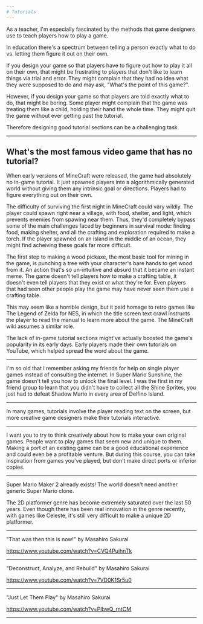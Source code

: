 ```yaml
---
# Tutorials
---
```


As a teacher, I'm especially fascinated by the methods that game designers use to teach players how to play a game.

In education there's a spectrum between telling a person exactly what to do vs. letting them figure it out on their own.

If you design your game so that players have to figure out how to play it all on their own, that might be frustrating to players that don't like to learn things via trial and error. They might complain that they had no idea what they were supposed to do and may ask, "What's the point of this game?".

However, if you design your game so that players are told exactly what to do, that might be boring. Some player might complain that the game was treating them like a child, holding their hand the whole time. They might quit the game without ever getting past the tutorial.

Therefore designing good tutorial sections can be a challenging task.

---

## What's the most famous video game that has no tutorial?

When early versions of MineCraft were released, the game had absolutely no in-game tutorial. It just spawned players into a algorithmically generated world without giving them any intrinsic goal or directions. Players had to figure everything out on their own.

The difficulty of surviving the first night in MineCraft could vary wildly. The player could spawn right near a village, with food, shelter, and light, which prevents enemies from spawing near them. Thus, they'd completely bypass some of the main challenges faced by beginners in survival mode: finding food, making shelter, and all the crafting and exploration required to make a torch. If the player spawned on an island in the middle of an ocean, they might find acheiving these goals far more difficult.

The first step to making a wood pickaxe, the most basic tool for mining in the game, is punching a tree with your character's bare hands to get wood from it. An action that's so un-intuitive and absurd that it became an instant meme. The game doesn't tell players how to make a crafting table, it doesn't even tell players that they exist or what they're for. Even players that had seen other people play the game may have never seen them use a crafting table.

This may seem like a horrible design, but it paid homage to retro games like The Legend of Zelda for NES, in which the title screen text crawl instructs the player to read the manual to learn more about the game. The MineCraft wiki assumes a similar role.

The lack of in-game tutorial sections might've actually boosted the game's popularity in its early days. Early players made their own tutorials on YouTube, which helped spread the word about the game.

---

I'm so old that I remember asking my friends for help on single player games instead of consulting the internet. In Super Mario Sunshine, the game doesn't tell you how to unlock the final level. I was the first in my friend group to learn that you didn't have to collect all the Shine Sprites, you just had to defeat Shadow Mario in every area of Delfino Island.

---

In many games, tutorials involve the player reading text on the screen, but more creative game designers make their tutorials interactive.

---

I want you to try to think creatively about how to make your own original games. People want to play games that seem new and unique to them. Making a port of an existing game can be a good educational experience and could even be a profitable venture. But during this course, you can take inspiration from games you've played, but don't make direct ports or inferior copies.

---

Super Mario Maker 2 already exists! The world doesn't need another generic Super Mario clone.

The 2D platformer genre has become extremely saturated over the last 50 years. Even though there has been real innovation in the genre recently, with games like Celeste, it's still very difficult to make a unique 2D platformer.

---

"That was then this is now!" by Masahiro Sakurai

<https://www.youtube.com/watch?v=CVQ4PuihnTk>

---

"Deconstruct, Analyze, and Rebuild" by Masahiro Sakurai

<https://www.youtube.com/watch?v=7VD0K1Sr5u0>

---

"Just Let Them Play" by Masahiro Sakurai

<https://www.youtube.com/watch?v=PlbwQ_rntCM>

---
